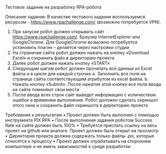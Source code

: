 Тестовое задание на разработку RPA-робота

Описание задания: 
В качестве тестового задания воспользуемся ресурсом - https://www.rpachallenge.com/ (возможно потребуется VPN).
1.	При запуске робот должен открывать сайт https://www.rpachallenge.com/. Браузер InternetExplorer или GoogleChrome. Для GoogleChrome возможно потребуется установить плагин – делается через настройки студии
2.	На страничке сайта робот должен нажать на кнопку «Download Excel» и сохранить файл в директорию проекта
3.	Далее робот должен нажать кнопку «START»
4.	Следующим шагом робот должен прочитать все данные из Excel файла и в цикле для каждой строчке
  a.	Заполнить все поля на странице сайта соответствующим атрибутом из excel файла.
  b.	Нажать кнопку «Submit». После нажатия этой кнопки все поля ввода  на сайте поменяют свои места
5.	После ввода всех строк сайт выведет информацию с количеством ошибок и временем выполнения. Робот доложен сделать скриншот этого окна и сохранить файл скриншота в директорию проекта

Требования к результатам
•	Проект должен быть выполнен с помощью инструмента PIX RPA
•	После выполнения задания роботом Success Rate на сайте должен быть 100%
•	Требуется прислать ссылку на весь проект на github или аналоге. Проект должен быть открыт на просмотр
•	Директория проекта должна содержать только файлы .pix, которые относятся к процессу
•	Проект должен отрабатывать на стороннем компьютере и не иметь зависимостей к среде разработки
